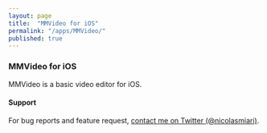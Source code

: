 ```yaml
---
layout: page
title:  "MMVideo for iOS"
permalink: "/apps/MMVideo/"
published: true
---
```


### MMVideo for iOS

MMVideo is a basic video editor for iOS.


#### Support
For bug reports and feature request, [contact me on Twitter (@nicolasmiari)](https://twitter.com/nicolasmiari).
